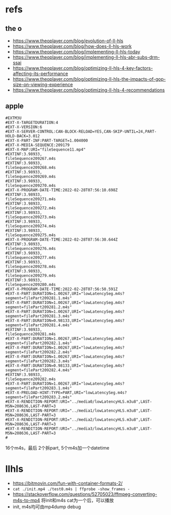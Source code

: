 # refs

## the o

* https://www.theoplayer.com/blog/evolution-of-ll-hls
* https://www.theoplayer.com/blog/how-does-ll-hls-work
* https://www.theoplayer.com/blog/implementing-ll-hls-today
* https://www.theoplayer.com/blog/implementing-ll-hls-abr-subs-drm-ssai
* https://www.theoplayer.com/blog/optimizing-ll-hls-4-key-factors-affecting-its-performance
* https://www.theoplayer.com/blog/optimizing-ll-hls-the-impacts-of-gop-size-on-viewing-experience
* https://www.theoplayer.com/blog/optimizing-ll-hls-4-recommendations


## apple

```
#EXTM3U
#EXT-X-TARGETDURATION:4
#EXT-X-VERSION:6
#EXT-X-SERVER-CONTROL:CAN-BLOCK-RELOAD=YES,CAN-SKIP-UNTIL=24,PART-HOLD-BACK=3.012
#EXT-X-PART-INF:PART-TARGET=1.004000
#EXT-X-MEDIA-SEQUENCE:209179
#EXT-X-MAP:URI="fileSequence11.mp4"
#EXTINF:3.98933,
fileSequence209267.m4s
#EXTINF:3.98933,
fileSequence209268.m4s
#EXTINF:3.98933,
fileSequence209269.m4s
#EXTINF:3.98933,
fileSequence209270.m4s
#EXT-X-PROGRAM-DATE-TIME:2022-02-28T07:56:10.698Z
#EXTINF:3.98933,
fileSequence209271.m4s
#EXTINF:3.98933,
fileSequence209272.m4s
#EXTINF:3.98933,
fileSequence209273.m4s
#EXTINF:3.98933,
fileSequence209274.m4s
#EXTINF:3.98933,
fileSequence209275.m4s
#EXT-X-PROGRAM-DATE-TIME:2022-02-28T07:56:30.644Z
#EXTINF:3.98933,
fileSequence209276.m4s
#EXTINF:3.98933,
fileSequence209277.m4s
#EXTINF:3.98933,
fileSequence209278.m4s
#EXTINF:3.98933,
fileSequence209279.m4s
#EXTINF:3.98933,
fileSequence209280.m4s
#EXT-X-PROGRAM-DATE-TIME:2022-02-28T07:56:50.591Z
#EXT-X-PART:DURATION=1.00267,URI="lowLatencySeg.m4s?segment=filePart209281.1.m4s"
#EXT-X-PART:DURATION=1.00267,URI="lowLatencySeg.m4s?segment=filePart209281.2.m4s"
#EXT-X-PART:DURATION=1.00267,URI="lowLatencySeg.m4s?segment=filePart209281.3.m4s"
#EXT-X-PART:DURATION=0.98133,URI="lowLatencySeg.m4s?segment=filePart209281.4.m4s"
#EXTINF:3.98933,
fileSequence209281.m4s
#EXT-X-PART:DURATION=1.00267,URI="lowLatencySeg.m4s?segment=filePart209282.1.m4s"
#EXT-X-PART:DURATION=1.00267,URI="lowLatencySeg.m4s?segment=filePart209282.2.m4s"
#EXT-X-PART:DURATION=1.00267,URI="lowLatencySeg.m4s?segment=filePart209282.3.m4s"
#EXT-X-PART:DURATION=0.98133,URI="lowLatencySeg.m4s?segment=filePart209282.4.m4s"
#EXTINF:3.98933,
fileSequence209282.m4s
#EXT-X-PART:DURATION=1.00267,URI="lowLatencySeg.m4s?segment=filePart209283.1.m4s"
#EXT-X-PRELOAD-HINT:TYPE=PART,URI="lowLatencySeg.m4s?segment=filePart209283.2.m4s"
#EXT-X-RENDITION-REPORT:URI="../media0/lowLatencyHLS.m3u8",LAST-MSN=208636,LAST-PART=3
#EXT-X-RENDITION-REPORT:URI="../media1/lowLatencyHLS.m3u8",LAST-MSN=208636,LAST-PART=3
#EXT-X-RENDITION-REPORT:URI="../media2/lowLatencyHLS.m3u8",LAST-MSN=208636,LAST-PART=3
#EXT-X-RENDITION-REPORT:URI="../media3/lowLatencyHLS.m3u8",LAST-MSN=208636,LAST-PART=3
#
```

16个m4s，最后 2个拆part, 5个m4s加一个datetime



# llhls

* https://bitmovin.com/fun-with-container-formats-2/
* `cat ./init.mp4 ./test0.m4s | ffprobe -show_frames -`
* https://stackoverflow.com/questions/52705023/ffmpeg-converting-m4s-to-mp4 将init和m4s cat为一个后，可以播放
* init, m4s均可由mp4dump debug

